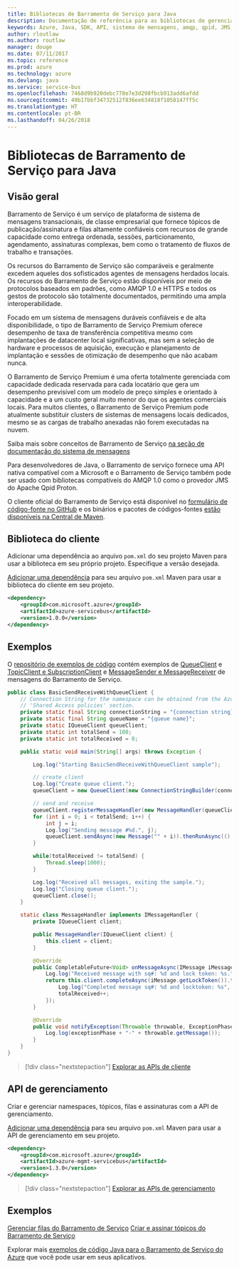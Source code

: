 ```yaml
---
title: Bibliotecas de Barramento de Serviço para Java
description: Documentação de referência para as bibliotecas de gerenciamento e de cliente de Java para Barramento de Serviço
keywords: Azure, Java, SDK, API, sistema de mensagens, amqp, qpid, JMS, pubsub, pub-sub, agente de mensagens
author: rloutlaw
ms.author: routlaw
manager: douge
ms.date: 07/11/2017
ms.topic: reference
ms.prod: azure
ms.technology: azure
ms.devlang: java
ms.service: service-bus
ms.openlocfilehash: 7468d9b920debc778e7e3d298fbcb913add6afdd
ms.sourcegitcommit: 49b17bbf34732512f836ee634818f1058147ff5c
ms.translationtype: HT
ms.contentlocale: pt-BR
ms.lasthandoff: 04/26/2018
---
```

# <a name="service-bus-libraries-for-java"></a>Bibliotecas de Barramento de Serviço para Java

## <a name="overview"></a>Visão geral

Barramento de Serviço é um serviço de plataforma de sistema de mensagens transacionais, de classe empresarial que fornece tópicos de publicação/assinatura e filas altamente confiáveis com recursos de grande capacidade como entrega ordenada, sessões, particionamento, agendamento, assinaturas complexas, bem como o tratamento de fluxos de trabalho e transações.

Os recursos do Barramento de Serviço são comparáveis e geralmente excedem aqueles dos sofisticados agentes de mensagens herdados locais. Os recursos do Barramento de Serviço estão disponíveis por meio de protocolos baseados em padrões, como AMQP 1.0 e HTTPS e todos os gestos de protocolo são totalmente documentados, permitindo uma ampla interoperabilidade. 

Focado em um sistema de mensagens duráveis confiáveis e de alta disponibilidade, o tipo de Barramento de Serviço Premium oferece desempenho de taxa de transferência competitiva mesmo com implantações de datacenter local significativas, mas sem a seleção de hardware e processos de aquisição, execução e planejamento de implantação e sessões de otimização de desempenho que não acabam nunca. 

O Barramento de Serviço Premium é uma oferta totalmente gerenciada com capacidade dedicada reservada para cada locatário que gera um desempenho previsível com um modelo de preço simples e orientado à capacidade e a um custo geral muito menor do que os agentes comerciais locais. Para muitos clientes, o Barramento de Serviço Premium pode atualmente substituir clusters de sistemas de mensagens locais dedicados, mesmo se as cargas de trabalho anexadas não forem executadas na nuvem. 

Saiba mais sobre conceitos de Barramento de Serviço [na seção de documentação do sistema de mensagens](https://docs.microsoft.com/azure/service-bus-messaging/) 

Para desenvolvedores de Java, o Barramento de serviço fornece uma API nativa compatível com a Microsoft e o Barramento de Serviço também pode ser usado com bibliotecas compatíveis do AMQP 1.0 como o provedor JMS do Apache Qpid Proton.

O cliente oficial do Barramento de Serviço está disponível no [formulário de código-fonte no GitHub](https://github.com/azure/azure-service-bus-java) e os binários e pacotes de códigos-fontes [estão disponíveis na Central de Maven](http://search.maven.org/#search%7Cga%7C1%7Ca%3A%22azure-servicebus%22). 


## <a name="client-library"></a>Biblioteca do cliente


Adicionar uma dependência ao arquivo `pom.xml` do seu projeto Maven para usar a biblioteca em seu próprio projeto. Especifique a versão desejada.

[Adicionar uma dependência](https://maven.apache.org/guides/getting-started/index.html#How_do_I_use_external_dependencies) para seu arquivo `pom.xml` Maven para usar a biblioteca do cliente em seu projeto.   

```XML
<dependency>
    <groupId>com.microsoft.azure</groupId>
    <artifactId>azure-servicebus</artifactId>
    <version>1.0.0</version>
</dependency>
```

## <a name="examples"></a>Exemplos

O [repositório de exemplos de código](https://github.com/Azure/azure-service-bus/blob/master/samples/Java/) contém exemplos de [QueueClient](https://github.com/Azure/azure-service-bus/blob/master/samples/Java/src/com/microsoft/azure/servicebus/samples/BasicSendReceiveWithQueueClient.java) e [TopicClient e SubscriptionClient](https://github.com/Azure/azure-service-bus/blob/master/samples/Java/src/com/microsoft/azure/servicebus/samples/BasicSendReceiveWithTopicSubscriptionClient.java) e [MessageSender e MessageReceiver](https://github.com/Azure/azure-service-bus/blob/master/samples/Java/src/com/microsoft/azure/servicebus/samples/SendReceiveWithMessageSenderReceiver.java) de mensagens do Barramento de Serviço.


```java
public class BasicSendReceiveWithQueueClient {
    // Connection String for the namespace can be obtained from the Azure portal under the
    // 'Shared Access policies' section.
    private static final String connectionString = "{connection string}";
    private static final String queueName = "{queue name}";
    private static IQueueClient queueClient;
    private static int totalSend = 100;
    private static int totalReceived = 0;

    public static void main(String[] args) throws Exception {

        Log.log("Starting BasicSendReceiveWithQueueClient sample");

        // create client
        Log.log("Create queue client.");
        queueClient = new QueueClient(new ConnectionStringBuilder(connectionString, queueName), ReceiveMode.PeekLock);

        // send and receive
        queueClient.registerMessageHandler(new MessageHandler(queueClient), new MessageHandlerOptions(1, false, Duration.ofMinutes(1)));
        for (int i = 0; i < totalSend; i++) {
            int j = i;
            Log.log("Sending message #%d.", j);
            queueClient.sendAsync(new Message("" + i)).thenRunAsync(() -> { Log.log("Sent message #%d.", j);});
        }

        while(totalReceived != totalSend) {
            Thread.sleep(1000);
        }

        Log.log("Received all messages, exiting the sample.");
        Log.log("Closing queue client.");
        queueClient.close();
    }

    static class MessageHandler implements IMessageHandler {
        private IQueueClient client;

        public MessageHandler(IQueueClient client) {
            this.client = client;
        }

        @Override
        public CompletableFuture<Void> onMessageAsync(IMessage iMessage) {
            Log.log("Received message with sq#: %d and lock token: %s.", iMessage.getSequenceNumber(), iMessage.getLockToken());
            return this.client.completeAsync(iMessage.getLockToken()).thenRunAsync(() -> {
                Log.log("Completed message sq#: %d and locktoken: %s", iMessage.getSequenceNumber(), iMessage.getLockToken());
                totalReceived++;
            });
        }

        @Override
        public void notifyException(Throwable throwable, ExceptionPhase exceptionPhase) {
            Log.log(exceptionPhase + "-" + throwable.getMessage());
        }
    }
}
```

> [!div class="nextstepaction"]
> [Explorar as APIs de cliente](/java/api/overview/azure/servicebus/client)

## <a name="management-api"></a>API de gerenciamento

Criar e gerenciar namespaces, tópicos, filas e assinaturas com a API de gerenciamento.

[Adicionar uma dependência](https://maven.apache.org/guides/getting-started/index.html#How_do_I_use_external_dependencies) para seu arquivo `pom.xml` Maven para usar a API de gerenciamento em seu projeto.  

```XML
<dependency>
    <groupId>com.microsoft.azure</groupId>
    <artifactId>azure-mgmt-servicebus</artifactId>
    <version>1.3.0</version>
</dependency>
```

> [!div class="nextstepaction"]
> [Explorar as APIs de gerenciamento](/java/api/overview/azure/servicebus/management)


## <a name="examples"></a>Exemplos

[Gerenciar filas do Barramento de Serviço](https://github.com/Azure-Samples/service-bus-java-manage-queue-with-basic-features)
[Criar e assinar tópicos do Barramento de Serviço](https://github.com/Azure-Samples/service-bus-java-manage-publish-subscribe-with-basic-features)

Explorar mais [exemplos de código Java para o Barramento de Serviço do Azure](https://azure.microsoft.com/resources/samples/?platform=java&term=bus) que você pode usar em seus aplicativos.
